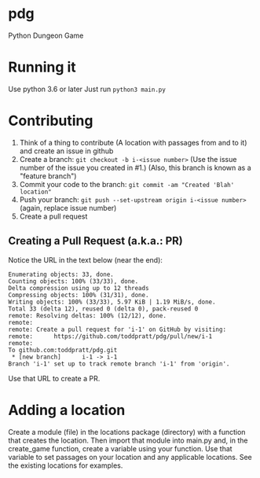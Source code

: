# pdg
Python Dungeon Game

# Running it
Use python 3.6 or later
Just run 
```python3 main.py```

# Contributing

1. Think of a thing to contribute (A location with passages from and to it) and create an issue in github
2. Create a branch: ```git checkout -b i-<issue number>```  (Use the issue number of the issue you created in #1.) (Also, this branch is known as a "feature branch")
3. Commit your code to the branch: ```git commit -am "Created 'Blah' location"```
4. Push your branch: ```git push --set-upstream origin i-<issue number>``` (again, replace issue number)
5. Create a pull request

## Creating a Pull Request (a.k.a.: PR)

Notice the URL in the text below (near the end):
```$ git push --set-upstream origin i-1
Enumerating objects: 33, done.
Counting objects: 100% (33/33), done.
Delta compression using up to 12 threads
Compressing objects: 100% (31/31), done.
Writing objects: 100% (33/33), 5.97 KiB | 1.19 MiB/s, done.
Total 33 (delta 12), reused 0 (delta 0), pack-reused 0
remote: Resolving deltas: 100% (12/12), done.
remote:
remote: Create a pull request for 'i-1' on GitHub by visiting:
remote:      https://github.com/toddpratt/pdg/pull/new/i-1
remote:
To github.com:toddpratt/pdg.git
 * [new branch]      i-1 -> i-1
Branch 'i-1' set up to track remote branch 'i-1' from 'origin'.
```

Use that URL to create a PR.

# Adding a location

Create a module (file) in the locations package (directory) with a function that creates the location.  Then import that module into main.py and, in the create_game function, create a variable using your function.  Use that variable to set passages on your location and any applicable locations.  See the existing locations for examples.
